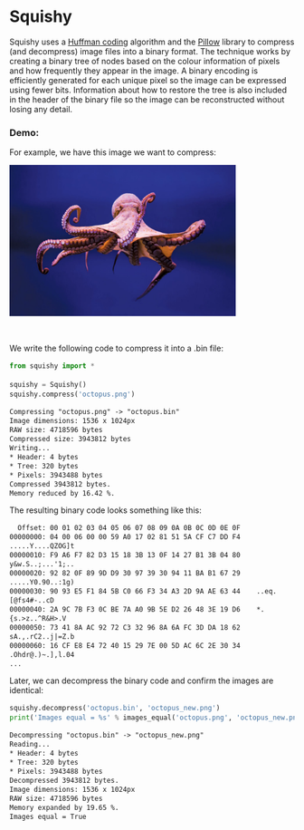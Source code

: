 # Squishy
Squishy uses a [Huffman coding](https://en.wikipedia.org/wiki/Huffman_coding) algorithm and the [Pillow](https://pillow.readthedocs.io/en/stable/) library to compress (and decompress) image files into a binary format. The technique works by creating a binary tree of nodes based on the colour information of pixels and how frequently they appear in the image. A binary encoding is efficiently generated for each unique pixel so the image can be expressed using fewer bits. Information about how to restore the tree is also included in the header of the binary file so the image can be reconstructed without losing any detail.

### Demo:
For example, we have this image we want to compress:

<img src="https://github.com/tsaruggan/squishy/blob/main/demo/octopus.png" alt="octopus" width="400px">

&nbsp;

We write the following code to compress it into a .bin file:
```Python
from squishy import *

squishy = Squishy()
squishy.compress('octopus.png')
```
```
Compressing "octopus.png" -> "octopus.bin"
Image dimensions: 1536 x 1024px
RAW size: 4718596 bytes
Compressed size: 3943812 bytes
Writing...
* Header: 4 bytes
* Tree: 320 bytes
* Pixels: 3943488 bytes
Compressed 3943812 bytes.
Memory reduced by 16.42 %.
```

The resulting binary code looks something like this:
```
  Offset: 00 01 02 03 04 05 06 07 08 09 0A 0B 0C 0D 0E 0F 	
00000000: 04 00 06 00 00 59 A0 17 02 81 51 5A CF C7 DD F4    .....Y....QZOG]t
00000010: F9 A6 F7 82 D3 15 18 3B 13 0F 14 27 B1 3B 04 80    y&w.S..;...'1;..
00000020: 92 82 0F 89 9D D9 30 97 39 30 94 11 BA B1 67 29    .....Y0.90..:1g)
00000030: 90 93 E5 F1 84 5B C0 66 F3 34 A3 2D 9A AE 63 44    ..eq.[@fs4#-..cD
00000040: 2A 9C 7B F3 0C BE 7A A0 9B 5E D2 26 48 3E 19 D6    *.{s.>z..^R&H>.V
00000050: 73 41 8A AC 92 72 C3 32 96 8A 6A FC 3D DA 18 62    sA.,.rC2..j|=Z.b
00000060: 16 CF E8 E4 72 40 15 29 7E 00 5D AC 6C 2E 30 34    .Ohdr@.)~.],l.04
...
```
Later, we can decompress the binary code and confirm the images are identical:
```Python
squishy.decompress('octopus.bin', 'octopus_new.png')
print('Images equal = %s' % images_equal('octopus.png', 'octopus_new.png'))
```
```
Decompressing "octopus.bin" -> "octopus_new.png"
Reading...
* Header: 4 bytes
* Tree: 320 bytes
* Pixels: 3943488 bytes
Decompressed 3943812 bytes.
Image dimensions: 1536 x 1024px
RAW size: 4718596 bytes
Memory expanded by 19.65 %.
Images equal = True
```
